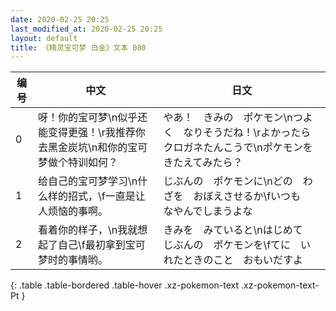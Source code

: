 ```yaml
---
date: 2020-02-25 20:25
last_modified_at: 2020-02-25 20:25
layout: default
title: 《精灵宝可梦 白金》文本 080
---
```

| 编号 | 中文 | 日文 |
| ---- | ---- | ---- |
| 0 | 呀！你的宝可梦\n似乎还能变得更强！\r我推荐你去黑金炭坑\n和你的宝可梦做个特训如何？ | やあ！　きみの　ポケモン\nつよく　なりそうだね！\rよかったら　クロガネたんこうで\nポケモンを　きたえてみたら？ |
| 1 | 给自己的宝可梦学习\n什么样的招式，\f一直是让人烦恼的事啊。 | じぶんの　ポケモンに\nどの　わざを　おぼえさせるか\fいつも　なやんでしまうよな |
| 2 | 看着你的样子，\n我就想起了自己\f最初拿到宝可梦时的事情哟。 | きみを　みていると\nはじめて　じぶんの　ポケモンを\fてに　いれたときのこと　おもいだすよ |
{: .table .table-bordered .table-hover .xz-pokemon-text .xz-pokemon-text-Pt }